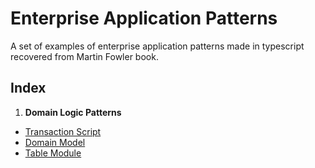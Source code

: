 # Enterprise Application Patterns

A set of examples of enterprise application patterns made in typescript recovered from Martin Fowler book.

## Index

1. **Domain Logic Patterns**

- [Transaction Script](/domain-logic-patterns/transaction-script/README.md)
- [Domain Model](/domain-logic-patterns/domain-model/README.md)
- [Table Module](/domain-logic-patterns/table-module/README.md)
